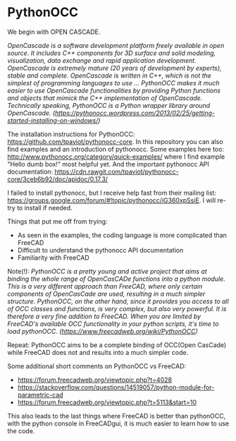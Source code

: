 # PythonOCC
We begin with OPEN CASCADE. 

_OpenCascade is a software development platform freely available in open source. It includes C++ components for 3D surface and solid modeling, visualization, data exchange and rapid application development. OpenCascade is extremely mature (20 years of development by experts), stable and complete. OpenCascade is written in C++, which is not the simplest of programming languages to use … PythonOCC makes it much easier to use OpenCascade functionalities by providing Python functions and objects that mimick the C++ implementation of OpenCascade. Technically speaking, PythonOCC is a Python wrapper library around OpenCascade. (https://pythonocc.wordpress.com/2013/02/25/getting-started-installing-on-windows/)_

The installation instructions for PythonOCC: https://github.com/tpaviot/pythonocc-core. In this repository you can also find examples and an introduction of pythonocc.
Some examples here too: http://www.pythonocc.org/category/quick-examples/ where I find example "Hello dumb box!" most helpful yet.
And the important pythonocc API documentation: https://cdn.rawgit.com/tpaviot/pythonocc-core/3ceb6b92/doc/apidoc/0.17.3/

I failed to install pythonocc, but I receive help fast from their mailing list: https://groups.google.com/forum/#!topic/pythonocc/iG360xpSsiE. I will re-try to install if needed.

Things that put me off from trying:
- As seen in the examples, the coding language is more complicated than FreeCAD
- Difficult to understand the pythonocc API documentation
- Familiarity with FreeCAD

Note(!):
_PythonOCC is a pretty young and active project that aims at binding the whole range of OpenCasCADe functions into a python module. This is a very different approach than FreeCAD, where only certain components of OpenCasCade are used, resulting in a much simpler structure. PythonOCC, on the other hand, since it provides you access to all of OCC classes and functions, is very complex, but also very powerful. It is therefore a very fine addition to FreeCAD. When you are limited by FreeCAD's available OCC functionality in your python scripts, it's time to load pythonOCC. (https://www.freecadweb.org/wiki/PythonOCC)_

Repeat: PythonOCC aims to be a complete binding of OCC(Open CasCade) while FreeCAD does not and results into a much simpler code. 

Some additional short comments on PythonOCC vs FreeCAD:
- https://forum.freecadweb.org/viewtopic.php?t=4028
- https://stackoverflow.com/questions/14519057/python-module-for-parametric-cad
- https://forum.freecadweb.org/viewtopic.php?t=5113&start=10

This also leads to the last things where FreeCAD is better than pythonOCC, with the python console in FreeCADgui, it is much easier to learn how to use the code.
